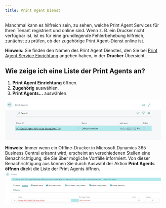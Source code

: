 ```yaml
---
title: Print Agent Dienst
---
```


Manchmal kann es hilfreich sein, zu sehen, welche Print Agent Services für Ihren Tenant registriert und online sind. Wenn z. B. ein Drucker nicht verfügbar ist, ist es für eine grundlegende Fehlerbehebung hilfreich, zunächst zu prüfen, ob der zugehörige Print Agent-Dienst online ist.

<div class="alert alert-info">
    <i class="fa-duotone fa-thin fa-lightbulb fa-lg" style="--fa-secondary-color: #00b7c3; --fa-primary-color: #111111;"></i> <strong>Hinweis:</strong> Sie finden den Namen des Print Agent Dienstes, den Sie bei <a href="print-agent-service-installation.md">Print Agent Service Einrichtung</a> angeben haben, in der  <b>Drucker</b> Übersicht.
</div>

## Wie zeige ich eine Liste der Print Agents an?

 1. **Print Agent Einrichtung** öffnen.
 2. **Zugehörig** auswählen.
 3.  **Print Agents...** auswählen.

![Print Agents](/assets/images/365-business-print-agent/c982001222cfac7a39a3afe60ad8e9df282ed1fee0a6b8fdf36b8983db709b82.png)  

<div class="alert alert-info">
    <i class="fa-duotone fa-thin fa-lightbulb fa-lg" style="--fa-secondary-color: #00b7c3; --fa-primary-color: #111111;"></i> <strong>Hinweis:</strong> Immer wenn ein Offline-Drucker in Microsoft Dynamics 365 Business Central erkannt wird, erscheint an verschiedenen Stellen eine Benachrichtigung, die Sie über mögliche Vorfälle informiert. Von dieser Benachrichtigung aus können Sie durch Auswahl der Aktion <b>Print Agents öffnen</b> direkt die Liste der Print Agents öffnen.<br><img src="/assets/images/365-business-print-agent/963a4f085cf47531b7d709717d63ff7de1138bd64bc34fc0d5c1215156b8e087.png">
</div>

